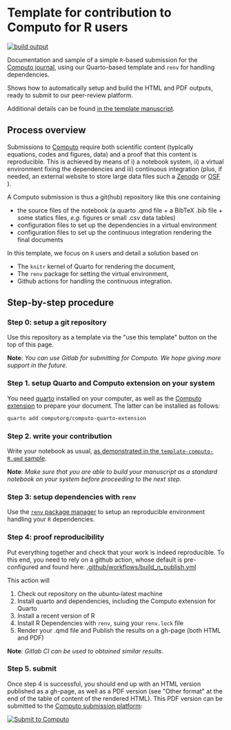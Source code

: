 
# Template for contribution to Computo for R users

[![build output](https://github.com/computorg/template-computo-R/workflows/build/badge.svg)](https://computorg.github.io/template-computo-R/)

Documentation and sample of a simple `R`-based submission for the [Computo journal](https://computorg.github.io), using our Quarto-based template and `renv` for handling dependencies.

Shows how to automatically setup and build the HTML and PDF outputs, ready to submit to our peer-review platform.

Additional details can be found [in the template manuscript](https://computo.sfds.asso.fr/template-computo-R). 

  ## Process overview

Submissions to [Computo](https://computorg.github.io) require both scientific content (typically equations, codes and figures, data) and a proof that this content is reproducible. This is achieved by means of i) a notebook system, ii) a virtual environment fixing the dependencies and iii) continuous integration (plus, if needed, an external website to store large data files such a [Zenodo](https://zenodo.org/) or [OSF](https://osf.io/) ). 

A Computo submission is thus a git(hub) repository like this one containing 

- the source files of the notebook (a quarto .qmd file + a BibTeX .bib file + some statics files, _e.g._ figures or small .csv data tables)
- configuration files to set up the dependencies in a virtual environment
- configuration files to set up the continuous integration rendering the final documents

In this template, we focus on `R` users and detail a solution based on

- The `knitr` kernel of Quarto for rendering the document,
- The `renv` package for setting the virtual environment,
- Github actions for handling the continuous integration.

## Step-by-step procedure

### Step 0: setup a git repository

Use this repository as a template via the "use this template" button on the top of this page.

**Note**: _You can use Gitlab for submitting for Computo. We hope giving more support in the future._

### Step 1. setup Quarto and Computo extension on your system

You need [quarto](https://quarto.org/) installed on your computer, as well as the [Computo extension](https://github.com/computorg/computo-quarto-extension) to prepare your document. 
The latter can be installed as follows:

```.bash
quarto add computorg/computo-quarto-extension
```

### Step 2. write your contribution 

Write your notebook as usual, [as demonstrated in the `template-computo-R.qmd` sample](https://computorg.github.io/template-computo-R/).

**Note**: _Make sure that you are able to build your manuscript as a standard notebook on your system before proceeding to the next step._

### Step 3: setup dependencies with `renv`

Use the [`renv` package manager](https://rstudio.github.io/renv/articles/renv.html) to setup an reproducible environment handling your `R` dependencies.

### Step 4: proof reproducibility

Put everything together and check that your work is indeed reproducible. To this end, you need to rely on a github action, whose default is pre-configured and found here: [.github/workflows/build_n_publish.yml](https://github.com/computorg/template-computo-R/blob/main/.github/workflows/build_n_publish.yml)

This action will

1. Check out repository on the ubuntu-latest machine
2. Install quarto and dependencies, including the Computo extension for Quarto
3. Install a recent version of R
4. Install R Dependencies with `renv`, suing your `renv.lock` file
5. Render your .qmd file and Publish the results on a gh-page (both HTML and PDF)

**Note**: _Gitlab CI can be used to obtained similar results._

### Step 5. submit

Once step 4 is successful, you should end up with an HTML version published as a gh-page, as well as a PDF version (see "Other format" at the end of the table of content of the rendered HTML). This PDF version can be submitted to the [Computo submission platform](https://computo.scholasticahq.com/):

<div id="scholastica-submission-button" style="margin-top: 10px; margin-bottom: 10px;"><a href="https://computo.scholasticahq.com/for-authors" style="outline: none; border: none;"><img style="outline: none; border: none;" src="https://s3.amazonaws.com/docs.scholastica/law-review-submission-button/submit_via_scholastica.png" alt="Submit to Computo"></a></div>
